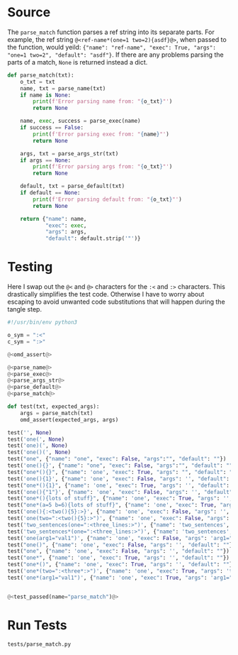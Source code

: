 # Source

The `parse_match` function parses a ref string into its separate parts. For example, the ref string `@<ref-name*(one=1 two=2){asdf}@>`, when passed to the function, would yeild: `{"name": "ref-name", "exec": True, "args": "one=1 two=2", "default": "asdf"}`. If there are any problems parsing the parts of a match, `None` is returned instead a dict.

```python {name=parse_match}
def parse_match(txt):
    o_txt = txt
    name, txt = parse_name(txt)
    if name is None:
        print(f'Error parsing name from: "{o_txt}"')
        return None

    name, exec, success = parse_exec(name)
    if success == False:
        print(f'Error parsing exec from: "{name}"')
        return None

    args, txt = parse_args_str(txt)
    if args == None:
        print(f'Error parsing args from: "{o_txt}"')
        return None

    default, txt = parse_default(txt)
    if default == None:
        print(f'Error parsing default from: "{o_txt}"')
        return None

    return {"name": name,
            "exec": exec,
            "args": args,
            "default": default.strip('"')}
```

# Testing

Here I swap out the `@<` and `@>` characters for the `:<` and `:>` characters. This drastically simplifies the test code. Otherwise I have to worry about escaping to avoid unwanted code substitutions that will happen during the tangle step.

```python {tangle=tests/parse_match.py}
#!/usr/bin/env python3

o_sym = ":<"
c_sym = ":>"

@<omd_assert@>

@<parse_name@>
@<parse_exec@>
@<parse_args_str@>
@<parse_default@>
@<parse_match@>

def test(txt, expected_args):
    args = parse_match(txt)
    omd_assert(expected_args, args)

test('', None)
test('one(', None)
test('one)(', None)
test('one()(', None)
test("one", {"name": "one", "exec": False, "args":"", "default": ""})
test('one(){}', {"name": "one", "exec": False, "args":"", "default": ""})
test("one*(){}", {"name": 'one', "exec": True, "args": "", "default": ""})
test('one(){1}', {"name": 'one', "exec": False, "args": '', "default": "1"})
test("one*(){1}", {"name": 'one', "exec": True, "args": '', "default": "1"})
test('one(){"1"}', {"name": 'one', "exec": False, "args": '', "default": '1'})
test("one*(){lots of stuff}", {"name": 'one', "exec": True, "args": '', "default": "lots of stuff"})
test("one*(a=5 b=6){lots of stuff}", {"name": 'one', "exec": True, "args": 'a=5 b=6', "default": "lots of stuff"})
test('one(){:<two(){5}:>}', {"name": 'one', "exec": False, "args": '', "default": ":<two(){5}:>"})
test('one(two=":<two(){5}:>")', {"name": 'one', "exec": False, "args": 'two=":<two(){5}:>"', "default": ""})
test('two_sentences(one=":<three_lines:>")', {"name": 'two_sentences', "exec": False, "args": 'one=":<three_lines:>"', "default": ""})
test('two_sentences*(one=":<three_lines:>")', {"name": 'two_sentences', "exec": True, "args": 'one=":<three_lines:>"', "default": ""})
test('one(arg1="val1")', {"name": 'one', "exec": False, "args": 'arg1="val1"', "default": ""})
test("one()", {"name": 'one', "exec": False, "args": '', "default": ""})
test("one", {"name": 'one', "exec": False, "args": '', "default": ""})
test("one*", {"name": 'one', "exec": True, "args": '', "default": ""})
test("one*()", {"name": 'one', "exec": True, "args": '', "default": ""})
test('one*(two=":<three*:>")', {"name": 'one', "exec": True, "args": 'two=":<three*:>"', "default": ""})
test('one*(arg1="val1")', {"name": 'one', "exec": True, "args": 'arg1="val1"', "default": ""})


@<test_passed(name="parse_match")@>
```

# Run Tests

```bash {name=parse_match_tests menu=true}
tests/parse_match.py
```

